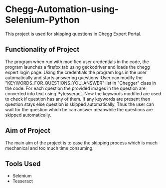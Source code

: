 # Chegg-Automation-using-Selenium-Python

This project is used for skipping questions in Chegg Expert Portal.

## Functionality of Project

The program when run with modified user credentials in the code, 
the program launches a firefox tab using geckodriver and loads the chegg expert login page.
Using the credentials the program logs in the user automatically and starts answering questions.
User can modify the "KEYWORDS_FOR_QUESTIONS_YOU_ANSWER" list in "Chegger" class in the code.
For each question the provided images in the question are converted into text using Pytesseract.
Now the keywords modified are used to check if question has any of them.
If any keywords are present then question stays else question is skipped automatically.
Thus the user can wait for the question which he can answer meanwhile the questions are skipped automatically.

## Aim of Project

The main aim of the project is to ease the skipping process which is much mechanical and too much time consuming.

## Tools Used 

* Selenium
* Tesseract

